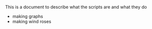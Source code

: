 
This is a document to describe what the scripts are and what they do
* making graphs
* making wind roses
